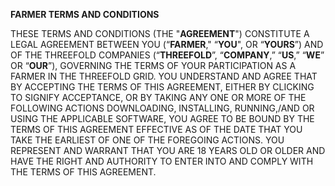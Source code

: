 **FARMER TERMS AND CONDITIONS**

THESE TERMS AND CONDITIONS (THE "**AGREEMENT**") CONSTITUTE A LEGAL AGREEMENT BETWEEN YOU (“**FARMER**," “**YOU**", OR “**YOURS**”) AND OF THE THREEFOLD COMPANIES  (“**THREEFOLD**”, “**COMPANY**,” “**US**,” “**WE**” OR “**OUR**”), GOVERNING THE TERMS OF YOUR PARTICIPATION AS A FARMER IN THE THREEFOLD GRID. YOU UNDERSTAND AND AGREE THAT BY ACCEPTING THE TERMS OF THIS AGREEMENT, EITHER BY CLICKING TO SIGNIFY ACCEPTANCE, OR BY TAKING ANY ONE OR MORE OF THE FOLLOWING ACTIONS DOWNLOADING, INSTALLING, RUNNING,/AND OR USING THE APPLICABLE SOFTWARE, YOU AGREE TO BE BOUND BY THE TERMS OF THIS AGREEMENT EFFECTIVE AS OF THE DATE THAT YOU TAKE THE EARLIEST OF ONE OF THE FOREGOING ACTIONS. YOU REPRESENT AND WARRANT THAT YOU ARE 18 YEARS OLD OR OLDER AND HAVE THE RIGHT AND AUTHORITY TO ENTER INTO AND COMPLY WITH THE TERMS OF THIS AGREEMENT.

